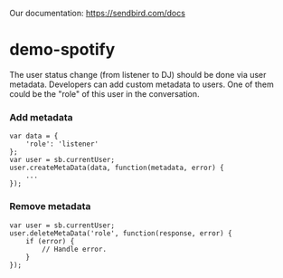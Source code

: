 Our documentation: https://sendbird.com/docs

# demo-spotify

The user status change (from listener to DJ) should be done via user metadata.
Developers can add custom metadata to users. One of them could be the "role" of this user in the conversation.

### Add metadata
```
var data = {
    'role': 'listener'
};
var user = sb.currentUser;
user.createMetaData(data, function(metadata, error) {
    ...
});
```

### Remove metadata
```
var user = sb.currentUser;
user.deleteMetaData('role', function(response, error) {
    if (error) {
        // Handle error.
    }
});
```
